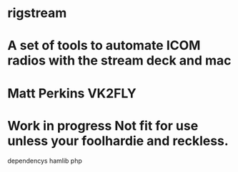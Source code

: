 # rigstream
# A set of tools to automate ICOM radios with the stream deck and mac 
# Matt Perkins VK2FLY 
# Work in progress Not fit for use unless your foolhardie and  reckless.

dependencys 
hamlib 
php

